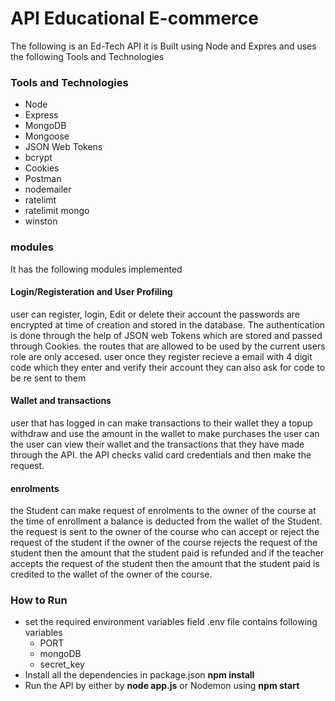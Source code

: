 # API Educational E-commerce

The following is an Ed-Tech API it is Built using Node and Expres and uses the following Tools and Technologies 

### Tools and Technologies

- Node
- Express
- MongoDB
- Mongoose
- JSON Web Tokens
- bcrypt
- Cookies
- Postman
- nodemailer
- ratelimt
- ratelimit mongo
- winston

### modules

It has the following modules implemented 

#### Login/Registeration and User Profiling 
user can register, login, Edit or delete their account the passwords are encrypted at time of creation and stored in the database. The authentication is done through the help of JSON web Tokens which are stored and passed through Cookies. the routes that are allowed to be used by the current users role are only accesed. user once they register recieve a email with 4 digit code which they enter and verify their account they can also ask for code to be re sent to them 

#### Wallet and transactions 
user that has logged in can make transactions to their wallet they a topup withdraw and use the amount in the wallet to make purchases the user can the user can view their wallet and the transactions that they have made through the API. the API checks valid card credentials and then make the request.

#### enrolments
the Student can make request of enrolments to the owner of the course at the time of enrollment a balance is deducted from the wallet of the Student. the request is sent to the owner of the course who can accept or reject the request of the student if the owner of the course rejects the request of the student then the amount that the student paid is refunded and if the teacher accepts the request of the student then the amount that the student paid is credited to the wallet of the owner of the course.


### How to Run

- set the required environment variables field .env file contains following variables 
    - PORT
    - mongoDB
    - secret_key    
- Install all the dependencies in package.json **npm install** 
- Run the API by either by **node app.js** or Nodemon using **npm start**
